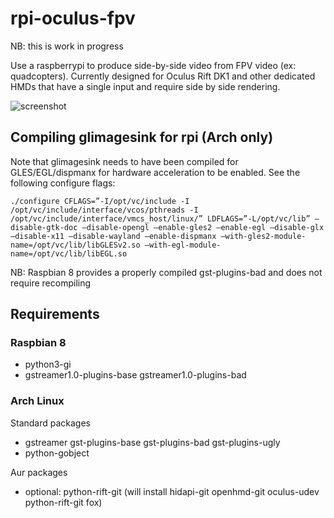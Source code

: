 # rpi-oculus-fpv

NB: this is work in progress

Use a raspberrypi to produce side-by-side video from FPV video (ex: quadcopters). Currently designed for Oculus Rift DK1 and other dedicated HMDs that have a single input and require side by side rendering. 

![screenshot](https://raw.githubusercontent.com/fthiery/rpi-oculus-fpv/master/screenshot.png)

## Compiling glimagesink for rpi (Arch only)

Note that glimagesink needs to have been compiled for GLES/EGL/dispmanx for hardware acceleration to be enabled. See the following configure flags:

```
./configure CFLAGS=”-I/opt/vc/include -I /opt/vc/include/interface/vcos/pthreads -I /opt/vc/include/interface/vmcs_host/linux/” LDFLAGS=”-L/opt/vc/lib” –disable-gtk-doc –disable-opengl –enable-gles2 –enable-egl –disable-glx –disable-x11 –disable-wayland –enable-dispmanx –with-gles2-module-name=/opt/vc/lib/libGLESv2.so –with-egl-module-name=/opt/vc/lib/libEGL.so
```
NB: Raspbian 8 provides a properly compiled gst-plugins-bad and does not require recompiling

## Requirements

### Raspbian 8

* python3-gi
* gstreamer1.0-plugins-base gstreamer1.0-plugins-bad

### Arch Linux

Standard packages
* gstreamer gst-plugins-base gst-plugins-bad gst-plugins-ugly
* python-gobject

Aur packages
* optional: python-rift-git (will install hidapi-git openhmd-git oculus-udev python-rift-git fox)
